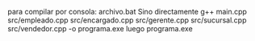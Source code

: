 para compilar por consola: archivo.bat
Sino directamente g++ main.cpp src/empleado.cpp src/encargado.cpp src/gerente.cpp src/sucursal.cpp src/vendedor.cpp -o programa.exe
luego programa.exe